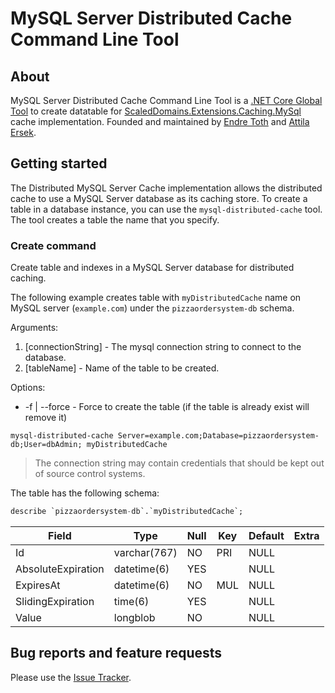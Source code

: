 
# MySQL Server Distributed Cache Command Line Tool

## About

MySQL Server Distributed Cache Command Line Tool is a [.NET Core Global Tool](https://aka.ms/global-tools) to create datatable for [ScaledDomains.Extensions.Caching.MySql](https://github.com/scaleddomains/ScaledDomains.Extensions.Caching.MySql) cache implementation. Founded and maintained by [Endre Toth](https://github.com/endret) and [Attila Ersek](https://github.com/attilaersek).

## Getting started

The Distributed MySQL Server Cache implementation allows the distributed cache to use a MySQL Server database as its caching store. To create a table in a database instance, you can use the `mysql-distributed-cache` tool. The tool creates a table the name that you specify.

### Create command

Create table and indexes in a MySQL Server database for distributed caching.

The following example creates table with `myDistributedCache` name on MySQL server (`example.com`) under the `pizzaordersystem-db` schema.

Arguments:
1. [connectionString] - The mysql connection string to connect to the database.
2. [tableName] - Name of the table to be created.

Options:
*  -f | --force - Force to create the table (if the table is already exist will remove it)

``` shell
mysql-distributed-cache Server=example.com;Database=pizzaordersystem-db;User=dbAdmin; myDistributedCache 
```
> The connection string may contain credentials that should be kept out of source control systems.

The table has the following schema:

``` sql
describe `pizzaordersystem-db`.`myDistributedCache`;
```
| Field               | Type          |Null | Key | Default | Extra
| -- | -- | -- | -- | -- | -- |
| Id | varchar(767) |NO|PRI|NULL| |
| AbsoluteExpiration | datetime(6)  | YES || NULL | |
| ExpiresAt          | datetime(6)  | NO | MUL | NULL | |
| SlidingExpiration  | time(6)       | YES || NULL | |
| Value              | longblob      | NO || NULL | |

## Bug reports and feature requests

Please use the [Issue Tracker](https://github.com/scaleddomains/ScaledDomains.Extensions.Caching.MySql/issues).
